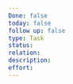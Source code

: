 ```yaml
---
Done: false
today: false
follow up: false
type: Task
status:
relation:
description:
effort:
---
```

